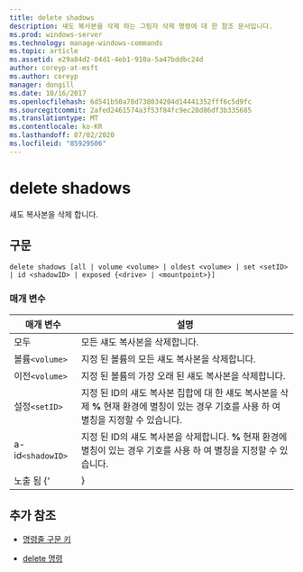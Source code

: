 ```yaml
---
title: delete shadows
description: 섀도 복사본을 삭제 하는 그림자 삭제 명령에 대 한 참조 문서입니다.
ms.prod: windows-server
ms.technology: manage-windows-commands
ms.topic: article
ms.assetid: e29a84d2-04d1-4eb1-910a-5a47bddbc24d
author: coreyp-at-msft
ms.author: coreyp
manager: dongill
ms.date: 10/16/2017
ms.openlocfilehash: 6d541b50a78d738034204d14441352fff6c5d9fc
ms.sourcegitcommit: 2afed2461574a3f53f84fc9ec28d86df3b335685
ms.translationtype: MT
ms.contentlocale: ko-KR
ms.lasthandoff: 07/02/2020
ms.locfileid: "85929506"
---
```

# <a name="delete-shadows"></a>delete shadows

섀도 복사본을 삭제 합니다.

## <a name="syntax"></a>구문

```
delete shadows [all | volume <volume> | oldest <volume> | set <setID> | id <shadowID> | exposed {<drive> | <mountpoint>}]
```

### <a name="parameters"></a>매개 변수

| 매개 변수 | 설명 |
| ---- | ---- |
| 모두 | 모든 섀도 복사본을 삭제합니다. |
| 볼륨`<volume>` | 지정 된 볼륨의 모든 섀도 복사본을 삭제합니다. |
| 이전`<volume>` | 지정 된 볼륨의 가장 오래 된 섀도 복사본을 삭제합니다. |
| 설정`<setID>` | 지정 된 ID의 섀도 복사본 집합에 대 한 섀도 복사본을 삭제 **%** 현재 환경에 별칭이 있는 경우 기호를 사용 하 여 별칭을 지정할 수 있습니다. |
| a-id`<shadowID>` | 지정 된 ID의 섀도 복사본을 삭제합니다. **%** 현재 환경에 별칭이 있는 경우 기호를 사용 하 여 별칭을 지정할 수 있습니다. |
| 노출 됨 {'<drive> | <mountpoint>} |

## <a name="additional-references"></a>추가 참조

- [명령줄 구문 키](command-line-syntax-key.md)

- [delete 명령](delete.md)
